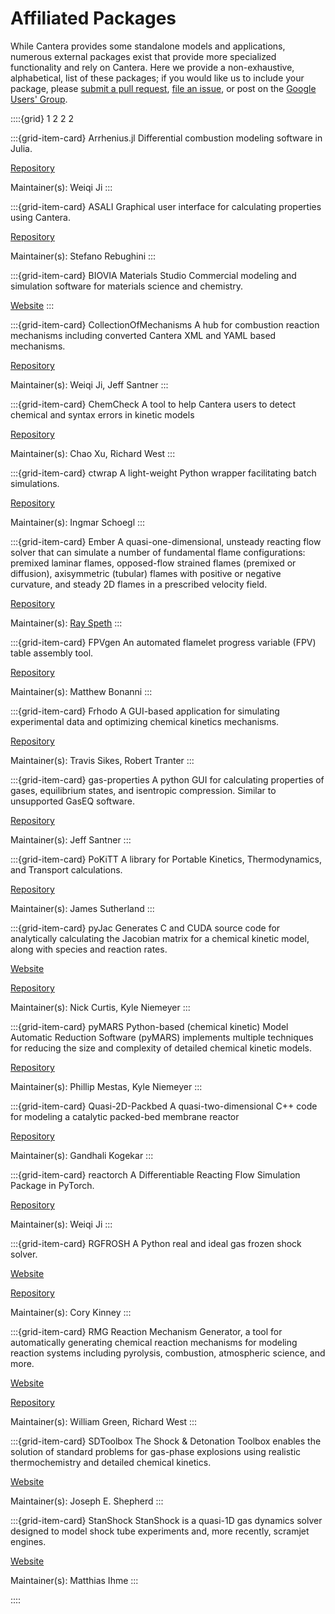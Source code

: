 # Affiliated Packages

While Cantera provides some standalone models and applications, numerous external
packages exist that provide more specialized functionality and rely on Cantera. Here we
provide a non-exhaustive, alphabetical, list of these packages; if you would like us to
include your package, please [submit a pull request](https://github.com/cantera/cantera-website/pulls),
[file an issue](https://github.com/cantera/cantera-website/issues/new), or
post on the [Google Users' Group](https://groups.google.com/g/cantera-users).

::::{grid} 1 2 2 2

:::{grid-item-card} Arrhenius.jl
Differential combustion modeling software in Julia.

[Repository](https://github.com/DENG-MIT/Arrhenius.jl)

Maintainer(s): Weiqi Ji
:::

:::{grid-item-card}  ASALI
Graphical user interface for calculating properties using Cantera.

[Repository](https://github.com/srebughini/ASALI)

Maintainer(s): Stefano Rebughini
:::

:::{grid-item-card} BIOVIA Materials Studio
Commercial modeling and simulation software for materials science and chemistry.

[Website](https://www.3ds.com/products/biovia/materials-studio)
:::

:::{grid-item-card} CollectionOfMechanisms
A hub for combustion reaction mechanisms including converted Cantera XML and YAML based
mechanisms.

[Repository](https://github.com/jiweiqi/CollectionOfMechanisms)

Maintainer(s): Weiqi Ji, Jeff Santner
:::

:::{grid-item-card} ChemCheck
A tool to help Cantera users to detect chemical and syntax errors in kinetic models

[Repository](https://github.com/comocheng/ChemCheck)

Maintainer(s): Chao Xu, Richard West
:::

:::{grid-item-card} ctwrap
A light-weight Python wrapper facilitating batch simulations.

[Repository](https://github.com/microcombustion/ctwrap)

Maintainer(s): Ingmar Schoegl
:::

:::{grid-item-card} Ember
A quasi-one-dimensional, unsteady reacting flow solver that can simulate a number of
fundamental flame configurations: premixed laminar flames, opposed-flow strained flames
(premixed or diffusion), axisymmetric (tubular) flames with positive or negative
curvature, and steady 2D flames in a prescribed velocity field.

[Repository](https://github.com/speth/ember)

Maintainer(s): [Ray Speth](https://github.com/speth)
:::

:::{grid-item-card} FPVgen
An automated flamelet progress variable (FPV) table assembly tool.

[Repository](https://github.com/IhmeGroup/FPVgen)

Maintainer(s): Matthew Bonanni
:::

:::{grid-item-card} Frhodo
A GUI-based application for simulating experimental data and optimizing chemical
kinetics mechanisms.

[Repository](https://github.com/Argonne-National-Laboratory/Frhodo)

Maintainer(s): Travis Sikes, Robert Tranter
:::

:::{grid-item-card} gas-properties
A python GUI for calculating properties of gases, equilibrium states, and isentropic
compression. Similar to unsupported GasEQ software.

[Repository](https://github.com/jsantner/gas-properties)

Maintainer(s): Jeff Santner
:::

:::{grid-item-card} PoKiTT
A library for Portable Kinetics, Thermodynamics, and Transport calculations.

[Repository](https://gitlab.multiscale.utah.edu/common/PoKiTT)

Maintainer(s): James Sutherland
:::

:::{grid-item-card} pyJac
Generates C and CUDA source code for analytically calculating the Jacobian matrix for a
chemical kinetic model, along with species and reaction rates.

[Website](http://slackha.github.io/pyJac/)

[Repository](https://github.com/SLACKHA/pyJac)

Maintainer(s): Nick Curtis, Kyle Niemeyer
:::

:::{grid-item-card} pyMARS
Python-based (chemical kinetic) Model Automatic Reduction Software (pyMARS) implements
multiple techniques for reducing the size and complexity of detailed chemical kinetic
models.

[Repository](https://github.com/Niemeyer-Research-Group/pyMARS)

Maintainer(s): Phillip Mestas, Kyle Niemeyer
:::

:::{grid-item-card} Quasi-2D-Packbed
A quasi-two-dimensional C++ code for modeling a catalytic packed-bed membrane reactor

[Repository](https://github.com/Cantera/Quasi-2D-packbed)

Maintainer(s): Gandhali Kogekar
:::

:::{grid-item-card} reactorch
A Differentiable Reacting Flow Simulation Package in PyTorch.

[Repository](https://github.com/DENG-MIT/reactorch)

Maintainer(s): Weiqi Ji
:::

:::{grid-item-card} RGFROSH
A Python real and ideal gas frozen shock solver.

[Website](https://VasuLab.github.io/RGFROSH)

[Repository](https://github.com/VasuLab/RGFROSH)

Maintainer(s): Cory Kinney
:::

:::{grid-item-card} RMG
Reaction Mechanism Generator, a tool for automatically generating chemical reaction
mechanisms for modeling reaction systems including pyrolysis, combustion, atmospheric
science, and more.

[Website](https://rmg.mit.edu)

[Repository](https://github.com/ReactionMechanismGenerator/RMG-Py)

Maintainer(s): William Green, Richard West
:::

:::{grid-item-card} SDToolbox
The Shock & Detonation Toolbox enables the solution of standard problems for gas-phase
explosions using realistic thermochemistry and detailed chemical kinetics.

[Website](http://shepherd.caltech.edu/EDL/PublicResources/sdt/)

Maintainer(s): Joseph E. Shepherd
:::

:::{grid-item-card} StanShock
StanShock is a quasi-1D gas dynamics solver designed to model shock tube experiments
and, more recently, scramjet engines.

[Website](https://github.com/IhmeGroup/StanShock)

Maintainer(s): Matthias Ihme
:::

::::
